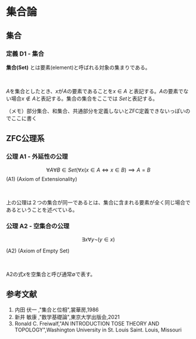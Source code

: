 # 集合論

## 集合

### 定義 D1 - 集合   
<!-- Def,Set -->

**集合(Set)** とは要素(element)と呼ばれる対象の集まりである。

</br>

$A$を集合としたとき、$x$が$A$の要素であることを$x \in A$ と表記する。$A$の要素でない場合$x \notin A$と表記する。集合の集合をここでは $Set$と表記する。


（メモ）部分集合、和集合、共通部分を定義しないとZFC定義できないっぽいのでここに書く
## ZFC公理系

### 公理 A1 - 外延性の公理
<!-- Axiom,Set-->

$$ \forall A \forall B \in Set (\forall x (x \in A \iff x \in B) \implies A = B$$
(A1) 
(Axiom of Extensionality)

</br>

上の公理は２つの集合が同一であるとは、集合に含まれる要素が全く同じ場合であるということを述べている。

### 公理 A2 - 空集合の公理
<!-- Axiom,Set-->

$$ \exists x \forall y \neg(y \in x) $$

(A2)
(Axiom of Empty Set)

</br>

A2の式$x$を空集合と呼び通常$\emptyset$で表す。


## 参考文献

1. 内田 伏一 ,"集合と位相",裳華房,1986
2. 新井 敏康 ,"数学基礎論",東京大学出版会,2021
3. Ronald C. Freiwalf,"AN INTRODUCTION TOSE THEORY AND TOPOLOGY",Washington University  in St. Louis Saint. Louis, Missouri